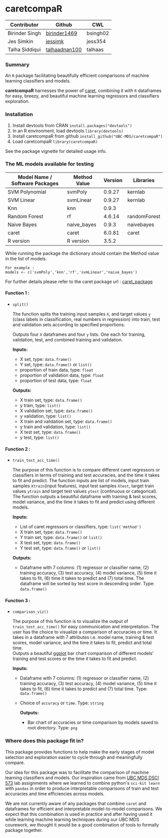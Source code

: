 # caretcompaR


| Contributor                  | Github              | CWL |
| --------------------- |-----------------------|-----------------------|
| Birinder Singh | [birinder1469](https://github.com/Birinder1469) | bsingh02 |
| Jes Simkin | [jessimk](https://github.com/jessimk) | jess354 |
| Talha Siddiqui | [talhaadnan100](https://github.com/talhaadnan100) | talhaas |

### Summary

An `R` package facilitating beautifully efficient comparisons of machine learning classifiers and models.

__caretcompaR__ harnesses the power of <a href="https://topepo.github.io/caret/index.html">caret</a>, combining it with `R` dataframes for easy, breezy, and beautiful machine learning regressors and classifiers exploration.   

### Installation

1. Install devtools from CRAN `install.packages("devtools")`
2. In an R environment, load devtools `library(devtools)`
3. Install caretcompaR from github `install_github("UBC-MDS/caretcompaR")`
4. Load caretcompaR `library(caretcompaR)`

See the package vignette for detailed usage info.  


### The ML models available for testing  

| Model Name / Software Packages                 | Method Value             | Version | Libraries|
| --------------------- |-----------------------| ----|---|
| SVM Polynomial  | svmPoly |0.9.27  | kernlab|
| SVM Linear | svmLinear |0.9.27  | kernlab|
| Knn | knn |0.9.3  | |
| Random Forest | rf | 4.6.14 |randomForest |
| Naive Bayes | naive_bayes  | 0.9.3 | naivebayes|
| caret | caret |  6.0.81| caret |
| R version | R version |  3.5.2 | |


While running the package the dictionary should contain the Method value in the list of models.
```
For example :
models <- c('svmPoly','knn','rf','svmLinear','naive_bayes')
```

For further details please refer to the caret package url : [caret_package](http://topepo.github.io/caret/available-models.html)  


#### Function 1 :

- `split()`

	The function splits the training input samples `X`, and target values `y` (class labels in classification, real numbers in regression) into train, test and validation sets according to specified proportions.

	Outputs four `X` dataframes and four `y` lists. One each for training, validation, test, and combined training and validation.

	__Inputs:__
	- X set, type: `data.frame()`
	- Y set, type: `data.frame()` or `list()`
	- proportion of train data, type: `float`
	- proportion of validation data, type: `float`
	- proportion of test data, type: `float`

	__Outputs:__  

	- X train set, type: `data.frame()`
	- y train, type: `list()`
	- X validation set, type: `data.frame()`
	- y validation, type: `list()`
	- X train and validation set, type: `data.frame()`
	- y train and validation, type: `list()`
	- X test set, type: `data.frame()`
  - y test, type: `list()`

#### Function 2 :

- `train_test_acc_time()`

	The purpose of this function is to compare different caret regressors or classifiers in terms of training and test accuracies, and the time it takes to fit and predict. The function inputs are list of models, input train samples `Xtrain`(input features), input test samples `Xtest`, target train values `ytrain` and target test values `ytest` (continuous or categorical).
  The function outputs a beautiful dataframe with training & test scores, model variance, and the time it takes to fit and predict using different models.

	__Inputs:__   
	- List of caret regressors or classifiers,  type: `list('method')`
	- X train set, type: `data.frame()`
	- Y train set, type:  `data.frame()` or `list()`
	- X test set, type: `data.frame()`
	- Y test set, type:  `data.frame()` or `list()`

	__Outputs:__

	- Dataframe with 7 columns: (1) regressor or classifier name, (2) training accuracy, (3) test accuracy, (4) model variance, (5) time it takes to fit, (6) time it takes to predict and (7) total time. The dataframe will be sorted by test score in descending order. Type: `data.frame()`

#### Function 3 :

- `comparison_viz()`  

  The purpose of this function is to visualize the output of `train_test_acc_time()` for easy communication and interpretation. The user has the choice to visualize a comparison of accuracies or time. It takes in a dataframe with 7 attributes i.e. model name, training & test scores, model variance, and the time it takes to fit, predict and total time. <br>
  Outputs a beautiful <a href="https://ggplot2.tidyverse.org/">ggplot</a> bar chart comparison of different models' training and test scores or the time it takes to fit and predict. <br>

	__Inputs:__   
	- Dataframe with 7 columns: (1) regressor or classifier name, (2) training accuracy, (3) test accuracy, (4) model variance, (5) time it takes to fit, (6) time it takes to predict and (7) total time. Type: `data.frame()`
  - Choice of `accuracy` or `time`. Type: `string`

	__Outputs:__

	- Bar chart of accuracies or time comparison by models saved to root directory. Type: `png`

### Where does this package fit in?

This package provides functions to help make the early stages of model selection and exploration easier to cycle through and meaningfully compare.

Our idea for this package was to facilitate the comparison of machine learning classifiers and models. Our inspiration came from <a href="https://ubc-mds.github.io/descriptions/">UBC MDS DSCI 573</a> lab assignments where we learned to combine python's `sci-kit learn` with `pandas` in order to produce interpretable comparisons of train and test accuracies and time efficiencies across models.

We are not currently aware of any packages that combine `caret` and dataframes for efficient and interpretable model-to-model comparisons. We expect that this combination is used in practice and after having used it while learning machine learning techniques during our UBC MDS courework, we thought it would be a good combination of tools to formally package together.

